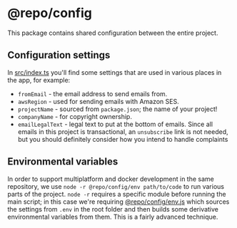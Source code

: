 # @repo/config

This package contains shared configuration between the entire project.

## Configuration settings

In [src/index.ts](src/index.ts) you'll find some settings that are used in
various places in the app, for example:

- `fromEmail` - the email address to send emails from.
- `awsRegion` - used for sending emails with Amazon SES.
- `projectName` - sourced from `package.json`; the name of your project!
- `companyName` - for copyright ownership.
- `emailLegalText` - legal text to put at the bottom of emails. Since all emails
  in this project is transactional, an `unsubscribe` link is not needed, but you
  should definitely consider how you intend to handle complaints

## Environmental variables

In order to support multiplatform and docker development in the same repository,
we use `node -r @repo/config/env path/to/code` to run various parts of the
project. `node -r` requires a specific module before running the main script; in
this case we're requiring [@repo/config/env.js](./env.js) which sources the
settings from `.env` in the root folder and then builds some derivative
environmental variables from them. This is a fairly advanced technique.
